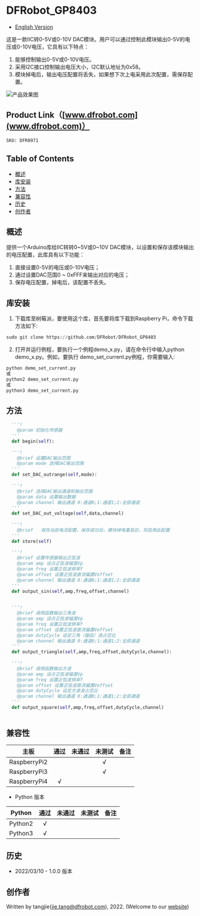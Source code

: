 # DFRobot_GP8403

* [English Version](./README.md)

这是一款IIC转0-5V或0-10V DAC模块。用户可以通过控制此模块输出0-5V的电压或0-10V电压，它具有以下特点：
1. 能够控制输出0-5V或0-10V电压。
2. 采用I2C接口控制输出电压大小，I2C默认地址为0x58。 
3. 模块掉电后，输出电压配置将丢失，如果想下次上电采用此次配置，需保存配置。


![产品效果图](../../resources/images/DFR0971.png) 

## Product Link（[www.dfrobot.com](www.dfrobot.com)）
    SKU: DFR0971 

## Table of Contents
  - [概述](#概述)
  - [库安装](#库安装)
  - [方法](#方法)
  - [兼容性](#兼容性)
  - [历史](#历史)
  - [创作者](#创作者)

## 概述
提供一个Arduino库给IIC转转0~5V或0~10V DAC模块，以设置和保存该模块输出的电压配置，此库具有以下功能：
1. 直接设置0-5V的电压或0-10V电压；
2. 通过设置DAC范围0 ~ 0xFFF来输出对应的电压；
3. 保存电压配置，掉电后，该配置不丢失。

## 库安装
1. 下载库至树莓派，要使用这个库，首先要将库下载到Raspberry Pi，命令下载方法如下:<br>
```python
sudo git clone https://github.com/DFRobot/DFRobot_GP8403
```
2. 打开并运行例程，要执行一个例程demo_x.py，请在命令行中输入python demo_x.py。例如，要执行 demo_set_current.py例程，你需要输入:<br>

```python
python demo_set_current.py 
或 
python2 demo_set_current.py 
或 
python3 demo_set_current.py
```

## 方法

```python
  '''!
    @param 初始化传感器
  '''
  def begin(self):
    
  '''!
    @brief 设置DAC输出范围
    @param mode 选择DAC输出范围
  '''
  def set_DAC_outrange(self,mode):
    
  '''!
    @brief 选择DAC输出通道和输出范围
    @param data 设置输出数据
    @param channel 输出通道 0:通道0;1:通道1;2:全部通道
  '''
  def set_DAC_out_voltage(self,data,channel)
    
  '''!
    @brief   保存当前电流配置，保存成功后，模块掉电重启后，将启用此配置
  '''
  def store(self)
    
  '''!
    @brief 设置传感器输出正弦波
    @param amp 设点正弦波幅度Vp
    @param freq 设置正弦波频率f
    @param offset 设置正弦波直流偏置Voffset
    @param channel 输出通道 0:通道0;1:通道1;2:全部通道
  '''
  def output_sin(self,amp,freq,offset,channel)
    

  '''!
    @brief 调用函数输出三角波
    @param amp 设点正弦波幅度Vp
    @param freq 设置正弦波频率f
    @param offset 设置正弦波直流偏置Voffset
    @param dutyCycle 设定三角（锯齿）波占空比
    @param channel 输出通道 0:通道0;1:通道1;2:全部通道
  '''
  def output_triangle(self,amp,freq,offset,dutyCycle,channel):
    
  '''!
    @brief 调用函数输出方波
    @param amp 设点正弦波幅度Vp
    @param freq 设置正弦波频率f
    @param offset 设置正弦波直流偏置Voffset
    @param dutyCycle 设定方波波占空比
    @param channel 输出通道 0:通道0;1:通道1;2:全部通道
  '''
  def output_square(self,amp,freq,offset,dutyCycle,channel)
    
```

## 兼容性

| 主板         | 通过 | 未通过 | 未测试 | 备注 |
| ------------ | :--: | :----: | :----: | :--: |
| RaspberryPi2 |      |        |   √    |      |
| RaspberryPi3 |      |        |   √    |      |
| RaspberryPi4 |  √   |        |        |      |

* Python 版本

| Python  | 通过 | 未通过 | 未测试 | 备注 |
| ------- | :--: | :----: | :----: | ---- |
| Python2 |  √   |        |        |      |
| Python3 |  √   |        |        |      |


## 历史

- 2022/03/10 - 1.0.0 版本

## 创作者

Written by tangjie(jie.tang@dfrobot.com), 2022. (Welcome to our [website](https://www.dfrobot.com/))





